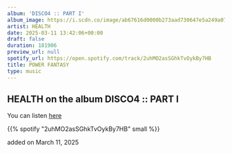 ```yaml
---
album: 'DISCO4 :: PART I'
album_image: https://i.scdn.co/image/ab67616d0000b273aad730647e5a249a0792bc72
artist: HEALTH
date: 2025-03-11 13:42:06+00:00
draft: false
duration: 181906
preview_url: null
spotify_url: https://open.spotify.com/track/2uhMO2asSGhkTvOykBy7HB
title: POWER FANTASY
type: music
---
```



## HEALTH on the album DISCO4 :: PART I

You can listen [here](https://open.spotify.com/track/2uhMO2asSGhkTvOykBy7HB)

{{% spotify "2uhMO2asSGhkTvOykBy7HB" small %}}

added on March 11, 2025
